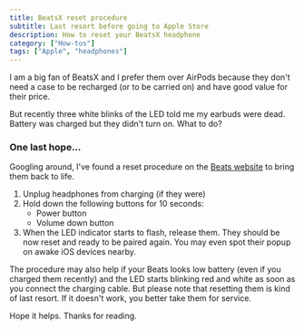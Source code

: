 ```yaml
---
title: BeatsX reset procedure
subtitle: Last resort before going to Apple Store
description: How to reset your BeatsX headphone
category: ["How-tos"]
tags: ["Apple", "headphones"]
---
```


I am a big fan of BeatsX and I prefer them over AirPods because they don't need a case to be recharged (or to be carried on) and have good value for their price.

But recently three white blinks of the LED told me my earbuds were dead. Battery was charged but they didn't turn on. What to do?

### One last hope...

Googling around, I've found a reset procedure on the [Beats website](https://www.beatsbydre.com/support/how-to/set-up-and-use-beatsx-earphones) to bring them back to life.

1. Unplug headphones from charging (if they were)
2. Hold down the following buttons for 10 seconds:
    - Power button
    - Volume down button
3. When the LED indicator starts to flash, release them. They should be now reset and ready to be paired again. You may even spot their popup on awake iOS devices nearby.

The procedure may also help if your Beats looks low battery (even if you charged them recently) and the LED starts blinking red and white as soon as you connect the charging cable. But please note that resetting them is kind of last resort. If it doesn't work, you better take them for service.

Hope it helps. Thanks for reading.
